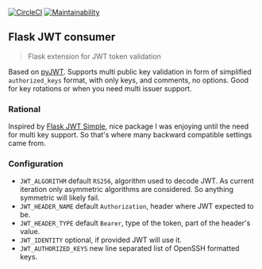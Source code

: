 [![CircleCI](https://circleci.com/gh/dmi3y/flask-jwt-consumer.svg?style=svg)](https://circleci.com/gh/dmi3y/flask-jwt-consumer) [![Maintainability](https://api.codeclimate.com/v1/badges/2012c48af0e1d47d7f3a/maintainability)](https://codeclimate.com/github/dmi3y/flask-jwt-consumer/maintainability)

## Flask JWT consumer

> Flask extension for JWT token validation

Based on [pyJWT](https://github.com/jpadilla/pyjwt). Supports multi public key validation in form of simplified `authorized_keys` format, with only keys, and comments, no options. Good for key rotations or when you need multi issuer support.

### Rational
Inspired by [Flask JWT Simple](https://github.com/vimalloc/flask-jwt-simple), nice package I was enjoying until the need for multi key support. So that's where many backward compatible settings came from.

### Configuration

- `JWT_ALGORITHM` default `RS256`, algorithm used to decode JWT. As current iteration only asymmetric algorithms are considered. So anything symmetric will likely fail.
- `JWT_HEADER_NAME` default `Authorization`, header where JWT expected to be.
- `JWT_HEADER_TYPE` default `Bearer`, type of the token, part of the header's value.
- `JWT_IDENTITY` optional, if provided JWT will use it.
- `JWT_AUTHORIZED_KEYS` new line separated list of OpenSSH formatted keys.
